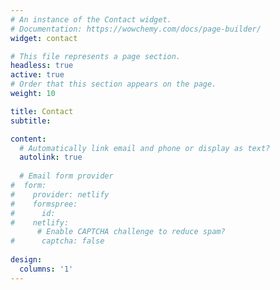 ```yaml
---
# An instance of the Contact widget.
# Documentation: https://wowchemy.com/docs/page-builder/
widget: contact

# This file represents a page section.
headless: true
active: true
# Order that this section appears on the page.
weight: 10

title: Contact
subtitle:

content:
  # Automatically link email and phone or display as text?
  autolink: true
  
  # Email form provider
#  form:
#    provider: netlify
#    formspree:
#      id:
#    netlify:
      # Enable CAPTCHA challenge to reduce spam?
#      captcha: false
  
design:
  columns: '1'
---
```

